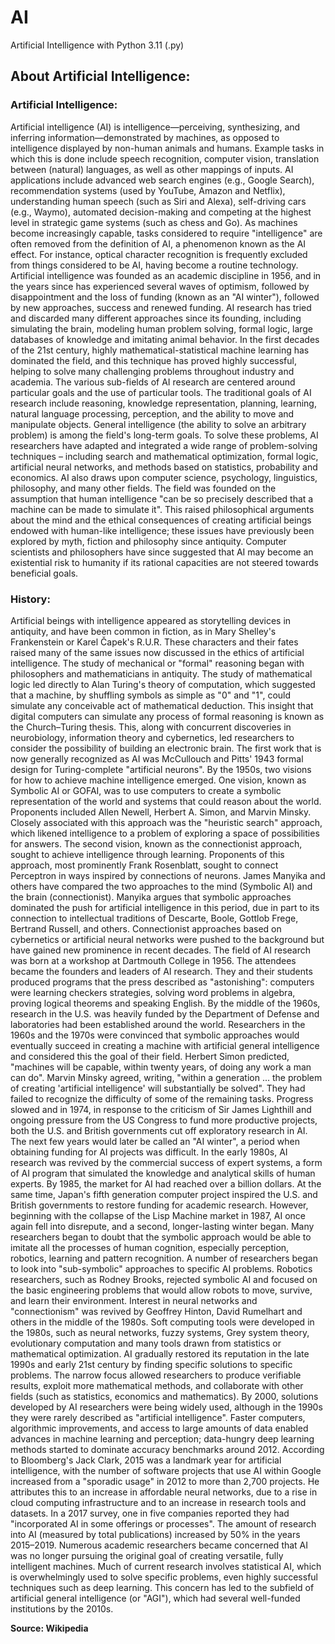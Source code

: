 # AI
Artificial Intelligence with Python 3.11 (.py)

## About Artificial Intelligence:

### Artificial Intelligence:
Artificial intelligence (AI) is intelligence—perceiving, synthesizing, and inferring information—demonstrated by machines, as opposed to intelligence displayed by non-human animals and humans. Example tasks in which this is done include speech recognition, computer vision, translation between (natural) languages, as well as other mappings of inputs.
AI applications include advanced web search engines (e.g., Google Search), recommendation systems (used by YouTube, Amazon and Netflix), understanding human speech (such as Siri and Alexa), self-driving cars (e.g., Waymo), automated decision-making and competing at the highest level in strategic game systems (such as chess and Go). As machines become increasingly capable, tasks considered to require "intelligence" are often removed from the definition of AI, a phenomenon known as the AI effect. For instance, optical character recognition is frequently excluded from things considered to be AI, having become a routine technology.
Artificial intelligence was founded as an academic discipline in 1956, and in the years since has experienced several waves of optimism, followed by disappointment and the loss of funding (known as an "AI winter"), followed by new approaches, success and renewed funding. AI research has tried and discarded many different approaches since its founding, including simulating the brain, modeling human problem solving, formal logic, large databases of knowledge and imitating animal behavior. In the first decades of the 21st century, highly mathematical-statistical machine learning has dominated the field, and this technique has proved highly successful, helping to solve many challenging problems throughout industry and academia.
The various sub-fields of AI research are centered around particular goals and the use of particular tools. The traditional goals of AI research include reasoning, knowledge representation, planning, learning, natural language processing, perception, and the ability to move and manipulate objects. General intelligence (the ability to solve an arbitrary problem) is among the field's long-term goals. To solve these problems, AI researchers have adapted and integrated a wide range of problem-solving techniques – including search and mathematical optimization, formal logic, artificial neural networks, and methods based on statistics, probability and economics. AI also draws upon computer science, psychology, linguistics, philosophy, and many other fields.
The field was founded on the assumption that human intelligence "can be so precisely described that a machine can be made to simulate it". This raised philosophical arguments about the mind and the ethical consequences of creating artificial beings endowed with human-like intelligence; these issues have previously been explored by myth, fiction and philosophy since antiquity. Computer scientists and philosophers have since suggested that AI may become an existential risk to humanity if its rational capacities are not steered towards beneficial goals.

### History:
Artificial beings with intelligence appeared as storytelling devices in antiquity, and have been common in fiction, as in Mary Shelley's Frankenstein or Karel Čapek's R.U.R. These characters and their fates raised many of the same issues now discussed in the ethics of artificial intelligence.
The study of mechanical or "formal" reasoning began with philosophers and mathematicians in antiquity. The study of mathematical logic led directly to Alan Turing's theory of computation, which suggested that a machine, by shuffling symbols as simple as "0" and "1", could simulate any conceivable act of mathematical deduction. This insight that digital computers can simulate any process of formal reasoning is known as the Church–Turing thesis. This, along with concurrent discoveries in neurobiology, information theory and cybernetics, led researchers to consider the possibility of building an electronic brain. The first work that is now generally recognized as AI was McCullouch and Pitts' 1943 formal design for Turing-complete "artificial neurons".
By the 1950s, two visions for how to achieve machine intelligence emerged. One vision, known as Symbolic AI or GOFAI, was to use computers to create a symbolic representation of the world and systems that could reason about the world. Proponents included Allen Newell, Herbert A. Simon, and Marvin Minsky. Closely associated with this approach was the "heuristic search" approach, which likened intelligence to a problem of exploring a space of possibilities for answers. The second vision, known as the connectionist approach, sought to achieve intelligence through learning. Proponents of this approach, most prominently Frank Rosenblatt, sought to connect Perceptron in ways inspired by connections of neurons. James Manyika and others have compared the two approaches to the mind (Symbolic AI) and the brain (connectionist). Manyika argues that symbolic approaches dominated the push for artificial intelligence in this period, due in part to its connection to intellectual traditions of Descarte, Boole, Gottlob Frege, Bertrand Russell, and others. Connectionist approaches based on cybernetics or artificial neural networks were pushed to the background but have gained new prominence in recent decades.
The field of AI research was born at a workshop at Dartmouth College in 1956. The attendees became the founders and leaders of AI research. They and their students produced programs that the press described as "astonishing": computers were learning checkers strategies, solving word problems in algebra, proving logical theorems and speaking English. By the middle of the 1960s, research in the U.S. was heavily funded by the Department of Defense and laboratories had been established around the world.
Researchers in the 1960s and the 1970s were convinced that symbolic approaches would eventually succeed in creating a machine with artificial general intelligence and considered this the goal of their field. Herbert Simon predicted, "machines will be capable, within twenty years, of doing any work a man can do". Marvin Minsky agreed, writing, "within a generation ... the problem of creating 'artificial intelligence' will substantially be solved". They had failed to recognize the difficulty of some of the remaining tasks. Progress slowed and in 1974, in response to the criticism of Sir James Lighthill and ongoing pressure from the US Congress to fund more productive projects, both the U.S. and British governments cut off exploratory research in AI. The next few years would later be called an "AI winter", a period when obtaining funding for AI projects was difficult.
In the early 1980s, AI research was revived by the commercial success of expert systems, a form of AI program that simulated the knowledge and analytical skills of human experts. By 1985, the market for AI had reached over a billion dollars. At the same time, Japan's fifth generation computer project inspired the U.S. and British governments to restore funding for academic research. However, beginning with the collapse of the Lisp Machine market in 1987, AI once again fell into disrepute, and a second, longer-lasting winter began.
Many researchers began to doubt that the symbolic approach would be able to imitate all the processes of human cognition, especially perception, robotics, learning and pattern recognition. A number of researchers began to look into "sub-symbolic" approaches to specific AI problems. Robotics researchers, such as Rodney Brooks, rejected symbolic AI and focused on the basic engineering problems that would allow robots to move, survive, and learn their environment. Interest in neural networks and "connectionism" was revived by Geoffrey Hinton, David Rumelhart and others in the middle of the 1980s. Soft computing tools were developed in the 1980s, such as neural networks, fuzzy systems, Grey system theory, evolutionary computation and many tools drawn from statistics or mathematical optimization.
AI gradually restored its reputation in the late 1990s and early 21st century by finding specific solutions to specific problems. The narrow focus allowed researchers to produce verifiable results, exploit more mathematical methods, and collaborate with other fields (such as statistics, economics and mathematics). By 2000, solutions developed by AI researchers were being widely used, although in the 1990s they were rarely described as "artificial intelligence".
Faster computers, algorithmic improvements, and access to large amounts of data enabled advances in machine learning and perception; data-hungry deep learning methods started to dominate accuracy benchmarks around 2012. According to Bloomberg's Jack Clark, 2015 was a landmark year for artificial intelligence, with the number of software projects that use AI within Google increased from a "sporadic usage" in 2012 to more than 2,700 projects. He attributes this to an increase in affordable neural networks, due to a rise in cloud computing infrastructure and to an increase in research tools and datasets. In a 2017 survey, one in five companies reported they had "incorporated AI in some offerings or processes". The amount of research into AI (measured by total publications) increased by 50% in the years 2015–2019.
Numerous academic researchers became concerned that AI was no longer pursuing the original goal of creating versatile, fully intelligent machines. Much of current research involves statistical AI, which is overwhelmingly used to solve specific problems, even highly successful techniques such as deep learning. This concern has led to the subfield of artificial general intelligence (or "AGI"), which had several well-funded institutions by the 2010s.

**Source: Wikipedia**
